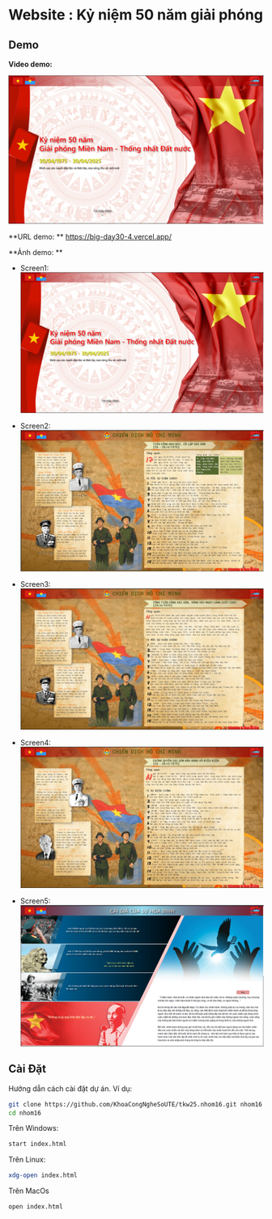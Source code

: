 # Website : Kỷ niệm 50 năm giải phóng

## Demo
**Video demo:**  

[![Video demo](https://github.com/ManhDevFull/BigDay30-4/blob/main/images/Screenshot1-min.png)](https://drive.google.com/file/d/1X4o3bLpPBJI3IlrR6WAxMw4NmLotuFNf/view?usp=sharing)  

**URL demo: ** 
https://big-day30-4.vercel.app/

**Ảnh demo:  **
 - Screen1:  
![Screen 1](https://github.com/ManhDevFull/BigDay30-4/blob/main/images/Screenshot1-min.png)
  
 - Screen2:  
![Screen 2](https://github.com/ManhDevFull/BigDay30-4/blob/main/images/Screenshot2-min.png)
  
 - Screen3:  
![Screen 3](https://github.com/ManhDevFull/BigDay30-4/blob/main/images/Screenshot3-min.png)
  
 - Screen4:  
![Screen 4](https://github.com/ManhDevFull/BigDay30-4/blob/main/images/Screenshot4-min.png)
  
 - Screen5:  
![Screen 5](https://github.com/ManhDevFull/BigDay30-4/blob/main/images/Screenshot5-min.png)  

## Cài Đặt
Hướng dẫn cách cài đặt dự án. Ví dụ:

```bash
git clone https://github.com/KhoaCongNgheSoUTE/tkw25.nhom16.git nhom16
cd nhom16
```

Trên Windows:
```bash
start index.html
```
Trên Linux:
```bash
xdg-open index.html
```
Trên MacOs
```bash
open index.html
```

